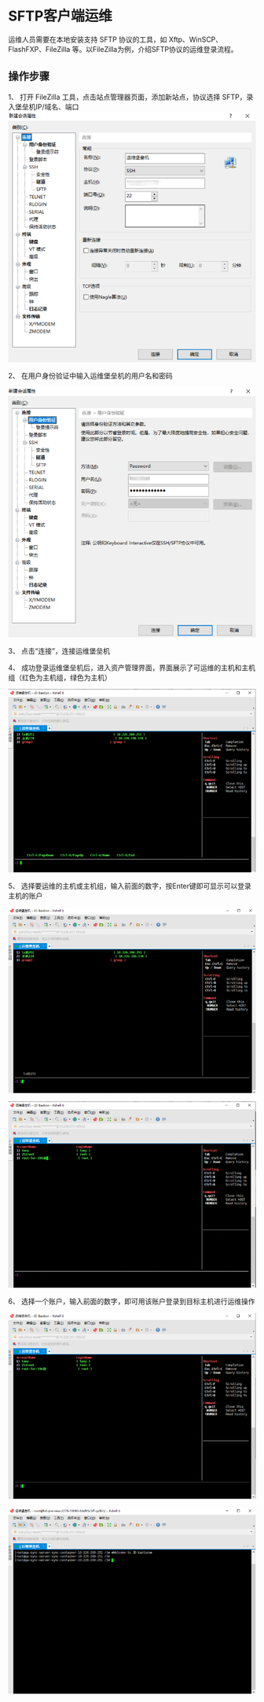 # SFTP客户端运维

运维人员需要在本地安装支持 SFTP 协议的工具，如 Xftp、WinSCP、FlashFXP、FileZilla 等。以FileZilla为例，介绍SFTP协议的运维登录流程。

## 操作步骤

1、 打开 FileZilla 工具，点击站点管理器页面，添加新站点，协议选择 SFTP，录入堡垒机IP/域名、端口
![](/image/Bastion/ssh1.png) 

2、 在用户身份验证中输入运维堡垒机的用户名和密码

![](/image/Bastion/ssh2.png) 

3、 点击“连接”，连接运维堡垒机

4、 成功登录运维堡垒机后，进入资产管理界面，界面展示了可运维的主机和主机组（红色为主机组，绿色为主机）

![](/image/Bastion/ssh3.png) 

5、 选择要运维的主机或主机组，输入前面的数字，按Enter键即可显示可以登录主机的账户

![](/image/Bastion/ssh4.png) 

![](/image/Bastion/ssh5.png) 

6、 选择一个账户，输入前面的数字，即可用该账户登录到目标主机进行运维操作

![](/image/Bastion/ssh6.png) 

![](/image/Bastion/ssh7.png) 
